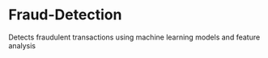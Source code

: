 # Fraud-Detection
Detects fraudulent transactions using machine learning models and feature analysis
